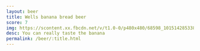 ```yaml
---
layout: beer
title: Wells banana bread beer
score: 7
img: https://scontent.xx.fbcdn.net/v/t1.0-0/p480x480/68598_10151428533853745_1576633844_n.jpg?oh=3a0a500967f1df07d413c5f090709d16&oe=590FB581
desc: You can really taste the banana
permalink: /beer/:title.html
---
```

